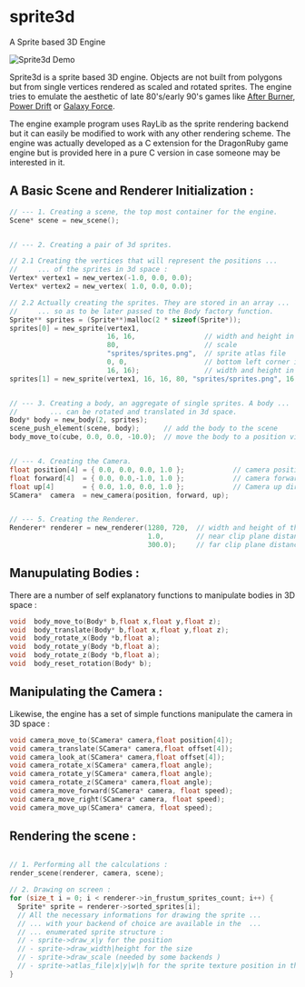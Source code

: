 # sprite3d
A Sprite based 3D Engine

![Sprite3d Demo](demo.gif)

Sprite3d is a sprite based 3D engine. Objects are not built from polygons but from single vertices rendered as scaled and rotated sprites. The engine tries to emulate the aesthetic of late 80's/early 90's games like [After Burner](https://en.wikipedia.org/wiki/After_Burner), [Power Drift](https://en.wikipedia.org/wiki/Power_Drift) or [Galaxy Force](https://en.wikipedia.org/wiki/Galaxy_Force).

The engine example program uses RayLib as the sprite rendering backend but it can easily be modified to work with any other rendering scheme. The engine was actually developed as a C extension for the DragonRuby game engine but is provided here in a pure C version in case someone may be interested in it.

## A Basic Scene and Renderer Initialization :

```C
// --- 1. Creating a scene, the top most container for the engine.
Scene* scene = new_scene();


// --- 2. Creating a pair of 3d sprites.

// 2.1 Creating the vertices that will represent the positions ...
//     ... of the sprites in 3d space :
Vertex* vertex1 = new_vertex(-1.0, 0.0, 0.0);
Vertex* vertex2 = new_vertex( 1.0, 0.0, 0.0);

// 2.2 Actually creating the sprites. They are stored in an array ...
//     ... so as to be later passed to the Body factory function.
Sprite** sprites = (Sprite**)malloc(2 * sizeof(Sprite*));
sprites[0] = new_sprite(vertex1,
                        16, 16,                 // width and height in pixels
                        80,                     // scale
                        "sprites/sprites.png",  // sprite atlas file
                        0, 0,                   // bottom left corner in the sprite atlas
                        16, 16);                // width and height in pixels in the sprite atlas
sprites[1] = new_sprite(vertex1, 16, 16, 80, "sprites/sprites.png", 16, 0, 16, 16);


// --- 3. Creating a body, an aggregate of single sprites. A body ...
//        ... can be rotated and translated in 3d space.
Body* body = new_body(2, sprites);
scene_push_element(scene, body);      // add the body to the scene
body_move_to(cube, 0.0, 0.0, -10.0);  // move the body to a position visible by the camera


// --- 4. Creating the Camera.
float position[4] = { 0.0, 0.0, 0.0, 1.0 };            // camera position
float forward[4]  = { 0.0, 0.0,-1.0, 1.0 };            // camera forward direction
float up[4]       = { 0.0, 1.0, 0.0, 1.0 };            // Camera up direction
SCamera*  camera  = new_camera(position, forward, up);


// --- 5. Creating the Renderer.
Renderer* renderer = new_renderer(1280, 720,  // width and height of the viewport in pixels
                                  1.0,        // near clip plane distance
                                  300.0);     // far clip plane distance
```

## Manupulating Bodies :
There are a number of self explanatory functions to manipulate bodies in 3D space :
```C
void  body_move_to(Body* b,float x,float y,float z);
void  body_translate(Body* b,float x,float y,float z);
void  body_rotate_x(Body *b,float a);
void  body_rotate_y(Body *b,float a);
void  body_rotate_z(Body *b,float a);
void  body_reset_rotation(Body* b);
```

## Manipulating the Camera :
Likewise, the engine has a set of simple functions manipulate the camera in 3D space :
```C
void camera_move_to(SCamera* camera,float position[4]);
void camera_translate(SCamera* camera,float offset[4]);
void camera_look_at(SCamera* camera,float offset[4]);
void camera_rotate_x(SCamera* camera,float angle);
void camera_rotate_y(SCamera* camera,float angle);
void camera_rotate_z(SCamera* camera,float angle);
void camera_move_forward(SCamera* camera, float speed);
void camera_move_right(SCamera* camera, float speed);
void camera_move_up(SCamera* camera, float speed);
```

## Rendering the scene :
```C

// 1. Performing all the calculations :
render_scene(renderer, camera, scene);

// 2. Drawing on screen :
for (size_t i = 0; i < renderer->in_frustum_sprites_count; i++) {
  Sprite* sprite = renderer->sorted_sprites[i];
  // All the necessary informations for drawing the sprite ...
  // ... with your backend of choice are available in the  ...
  // ... enumerated sprite structure :
  // - sprite->draw_x|y for the position
  // - sprite->draw_width|height for the size
  // - sprite->draw_scale (needed by some backends )
  // - sprite->atlas_file|x|y|w|h for the sprite texture position in the texture atlas
}
```
